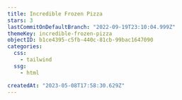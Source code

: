 ```yaml
---
title: Incredible Frozen Pizza
stars: 3
lastCommitOnDefaultBranch: "2022-09-19T23:10:04.999Z"
themeKey: incredible-frozen-pizza
objectID: b1ce4395-c5fb-440c-81cb-99bac1647090
categories:
  css:
    - tailwind
  ssg:
    - html

createdAt: "2023-05-08T17:58:30.629Z"
---
```

